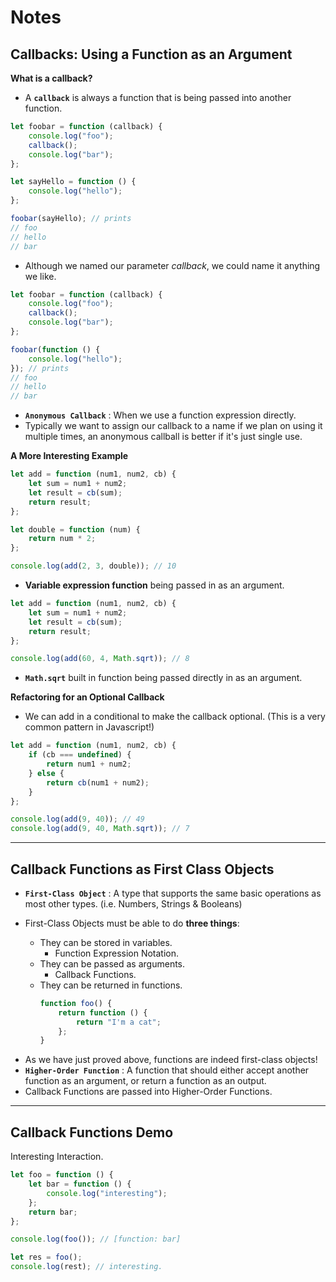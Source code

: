 # **Notes**

## **Callbacks: Using a Function as an Argument**

**What is a callback?**

- A **`callback`** is always a function that is being passed into another function.

```js
let foobar = function (callback) {
	console.log("foo");
	callback();
	console.log("bar");
};

let sayHello = function () {
	console.log("hello");
};

foobar(sayHello); // prints
// foo
// hello
// bar
```

- Although we named our parameter _callback_, we could name it anything we like.

```js
let foobar = function (callback) {
	console.log("foo");
	callback();
	console.log("bar");
};

foobar(function () {
	console.log("hello");
}); // prints
// foo
// hello
// bar
```

- **`Anonymous Callback`** : When we use a function expression directly.
- Typically we want to assign our callback to a name if we plan on using it multiple times, an anonymous callball is better if it's just single use.

**A More Interesting Example**

```js
let add = function (num1, num2, cb) {
	let sum = num1 + num2;
	let result = cb(sum);
	return result;
};

let double = function (num) {
	return num * 2;
};

console.log(add(2, 3, double)); // 10
```

- **Variable expression function** being passed in as an argument.

```js
let add = function (num1, num2, cb) {
	let sum = num1 + num2;
	let result = cb(sum);
	return result;
};

console.log(add(60, 4, Math.sqrt)); // 8
```

- **`Math.sqrt`** built in function being passed directly in as an argument.

**Refactoring for an Optional Callback**

- We can add in a conditional to make the callback optional. (This is a very common pattern in Javascript!)

```js
let add = function (num1, num2, cb) {
	if (cb === undefined) {
		return num1 + num2;
	} else {
		return cb(num1 + num2);
	}
};

console.log(add(9, 40)); // 49
console.log(add(9, 40, Math.sqrt)); // 7
```

---

## **Callback Functions as First Class Objects**

- **`First-Class Object`** : A type that supports the same basic operations as most other types. (i.e. Numbers, Strings & Booleans)
- First-Class Objects must be able to do **three things**:

  - They can be stored in variables.
    - Function Expression Notation.
  - They can be passed as arguments.
    - Callback Functions.
  - They can be returned in functions.
    ```js
    function foo() {
    	return function () {
    		return "I'm a cat";
    	};
    }
    ```

* As we have just proved above, functions are indeed first-class objects!
* **`Higher-Order Function`** : A function that should either accept another function as an argument, or return a function as an output.
* Callback Functions are passed into Higher-Order Functions.

---

## **Callback Functions Demo**

Interesting Interaction.

```js
let foo = function () {
	let bar = function () {
		console.log("interesting");
	};
	return bar;
};

console.log(foo()); // [function: bar]

let res = foo();
console.log(rest); // interesting.
```

